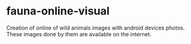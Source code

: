 # fauna-online-visual
Creation of online of wild animals images with android devices photos. These images done by them are available on the internet.
